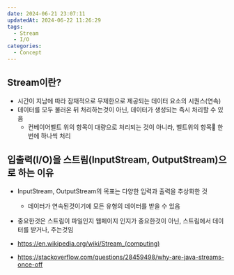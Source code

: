 ```yaml
---
date: 2024-06-21 23:07:11
updatedAt: 2024-06-22 11:26:29
tags:
  - Stream
  - I/O
categories:
  - Concept
---
```

## Stream이란?
- 시간이 지남에 따라 잠재적으로 무제한으로 제공되는 데이터 요소의 시퀀스(연속)
- 데이터를 모두 불러온 뒤 처리하는것이 아닌, 데이터가 생성되는 즉시 처리할 수 있음
	- 컨베이어벨트 위의 항목이 대량으로 처리되는 것이 아니라, 벨트위의 항목 한번에 하나씩 처리

## 입출력(I/O)을 스트림(InputStream, OutputStream)으로 하는 이유
- InputStream, OutputStream의 목표는 다양한 입력과 출력을 추상화한 것
	- 데이터가 연속된것이기에 모든 유형의 데이터를 받을 수 있음
- 중요한것은 스트림이 파일인지 웹페이지 인지가 중요한것이 아닌, 스트림에서 데이터를 받거나, 주는것임





- https://en.wikipedia.org/wiki/Stream_(computing)
- https://stackoverflow.com/questions/28459498/why-are-java-streams-once-off